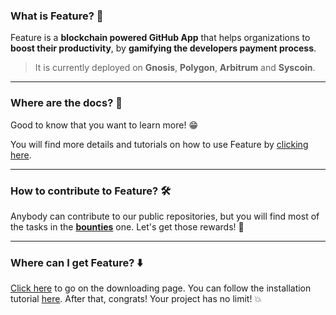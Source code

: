 ### What is Feature? 🤔

Feature is a **blockchain powered GitHub App** that helps organizations to **boost their productivity**, by **gamifying the developers payment process**.

> It is currently deployed on **Gnosis**, **Polygon**, **Arbitrum** and **Syscoin**.

___

### Where are the docs? 📖

Good to know that you want to learn more! 😁

You will find more details and tutorials on how to use Feature by [clicking here](https://docs.feature.sh).

___

### How to contribute to Feature? 🛠️

Anybody can contribute to our public repositories, but you will find most of the tasks in the
**[bounties](https://github.com/feature-sh/bounties)** one. Let's get those rewards! 🤑

___

### Where can I get Feature? ⬇️

[Click here](https://beta.v1.evm.app.feature.sh/) to go on the downloading page. You can follow the installation tutorial
[here](https://docs.feature.sh/#getting-started). After that, congrats! Your project has no limit! 💥
